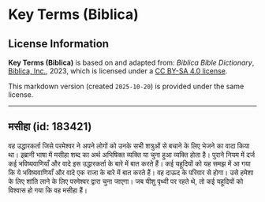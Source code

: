# Key Terms (Biblica)

## License Information

**Key Terms (Biblica)** is based on and adapted from: _Biblica Bible Dictionary_, [Biblica, Inc.](https://www.biblica.com/), 2023, which is licensed under a [CC BY-SA 4.0 license](https://creativecommons.org/licenses/by-sa/4.0/legalcode.en).

This markdown version (created `2025-10-20`) is provided under the same license.



--------------------------------

## मसीहा (id: 183421)

वह उद्धारकर्ता जिसे परमेश्वर ने अपने लोगों को उनके सभी शत्रुओं से बचाने के लिए भेजने का वादा किया था। इब्रानी भाषा में मसीहा शब्द का अर्थ अभिषिक्त व्यक्ति या चुना हुआ व्यक्ति होता है। पुराने नियम में दर्ज कई भविष्यवाणियाँ और वादे इस उद्धारकर्ता के बारे में बात करते हैं। कई यहूदियों को यह समझ में आ गया कि ये भविष्यवाणियाँ और वादे एक राजा के बारे में बात करते हैं। वह दाऊद के परिवार से होगा। उसे हमेशा के लिए शांति लाने के लिए परमेश्वर द्वारा चुना जाएगा। जब यीशु पृथ्वी पर रहते थे, तो कई यहूदियों को विश्वास हो गया कि वह मसीहा हैं।


